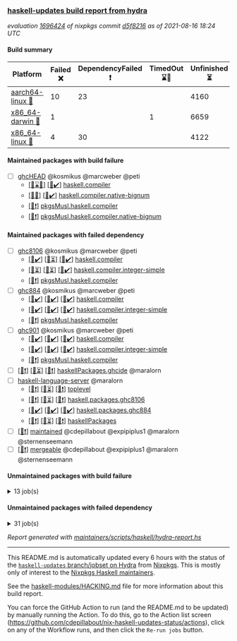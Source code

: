 ### [haskell-updates build report from hydra](https://hydra.nixos.org/jobset/nixpkgs/haskell-updates)
*evaluation [1696424](https://hydra.nixos.org/eval/1696424) of nixpkgs commit [d5f8216](https://github.com/NixOS/nixpkgs/commits/d5f8216275412a74715cca9f68de3ee56c1b02d6) as of 2021-08-16 18:24 UTC*
#### Build summary

 | Platform | Failed :x: | DependencyFailed :heavy_exclamation_mark: | TimedOut :hourglass::no_entry_sign: | Unfinished :hourglass_flowing_sand: | Success :heavy_check_mark: | 
 | --- | --- | --- | --- | --- | --- | 
 | [aarch64-linux :iphone:](https://hydra.nixos.org/eval/1696424?filter=.aarch64-linux) | 10 | 23 |  | 4160 | 2529 | 
 | [x86_64-darwin :apple:](https://hydra.nixos.org/eval/1696424?filter=.x86_64-darwin) | 1 |  | 1 | 6659 | 15 | 
 | [x86_64-linux :penguin:](https://hydra.nixos.org/eval/1696424?filter=.x86_64-linux) | 4 | 30 |  | 4122 | 2615 | 
#### Maintained packages with build failure
- [ ] [ghcHEAD](https://hydra.nixos.org/eval/1696424?filter=ghcHEAD) @kosmikus @marcweber @peti
  - [[:apple::hourglass::no_entry_sign:]](https://hydra.nixos.org/build/149762652) [[:penguin::heavy_check_mark:]](https://hydra.nixos.org/build/149762655) [haskell.compiler](https://hydra.nixos.org/eval/1696424?filter=haskell.compiler.ghcHEAD)
  - [[:apple::x:]](https://hydra.nixos.org/build/149762651) [[:penguin::heavy_check_mark:]](https://hydra.nixos.org/build/149762660) [haskell.compiler.native-bignum](https://hydra.nixos.org/eval/1696424?filter=haskell.compiler.native-bignum.ghcHEAD)
  -  [[:penguin::heavy_exclamation_mark:]](https://hydra.nixos.org/build/149762654) [pkgsMusl.haskell.compiler](https://hydra.nixos.org/eval/1696424?filter=pkgsMusl.haskell.compiler.ghcHEAD)
  -  [[:penguin::heavy_exclamation_mark:]](https://hydra.nixos.org/build/149762657) [pkgsMusl.haskell.compiler.native-bignum](https://hydra.nixos.org/eval/1696424?filter=pkgsMusl.haskell.compiler.native-bignum.ghcHEAD)
#### Maintained packages with failed dependency
- [ ] [ghc8106](https://hydra.nixos.org/eval/1696424?filter=ghc8106) @kosmikus @marcweber @peti
  - [[:iphone::heavy_check_mark:]](https://hydra.nixos.org/build/150094919) [[:apple::hourglass_flowing_sand:]](https://hydra.nixos.org/build/150090377) [[:penguin::heavy_check_mark:]](https://hydra.nixos.org/build/150082531) [haskell.compiler](https://hydra.nixos.org/eval/1696424?filter=haskell.compiler.ghc8106)
  - [[:iphone::hourglass_flowing_sand:]](https://hydra.nixos.org/build/150095491) [[:apple::hourglass_flowing_sand:]](https://hydra.nixos.org/build/150099291) [[:penguin::heavy_check_mark:]](https://hydra.nixos.org/build/150099706) [haskell.compiler.integer-simple](https://hydra.nixos.org/eval/1696424?filter=haskell.compiler.integer-simple.ghc8106)
  -   [[:penguin::heavy_exclamation_mark:]](https://hydra.nixos.org/build/150082017) [pkgsMusl.haskell.compiler](https://hydra.nixos.org/eval/1696424?filter=pkgsMusl.haskell.compiler.ghc8106)
- [ ] [ghc884](https://hydra.nixos.org/eval/1696424?filter=ghc884) @kosmikus @marcweber @peti
  - [[:iphone::heavy_check_mark:]](https://hydra.nixos.org/build/149075490) [[:apple::heavy_check_mark:]](https://hydra.nixos.org/build/149083306) [[:penguin::heavy_check_mark:]](https://hydra.nixos.org/build/149066528) [haskell.compiler](https://hydra.nixos.org/eval/1696424?filter=haskell.compiler.ghc884)
  - [[:iphone::heavy_check_mark:]](https://hydra.nixos.org/build/149083386) [[:apple::heavy_check_mark:]](https://hydra.nixos.org/build/149077833) [[:penguin::heavy_check_mark:]](https://hydra.nixos.org/build/149077975) [haskell.compiler.integer-simple](https://hydra.nixos.org/eval/1696424?filter=haskell.compiler.integer-simple.ghc884)
  -   [[:penguin::heavy_exclamation_mark:]](https://hydra.nixos.org/build/149067042) [pkgsMusl.haskell.compiler](https://hydra.nixos.org/eval/1696424?filter=pkgsMusl.haskell.compiler.ghc884)
- [ ] [ghc901](https://hydra.nixos.org/eval/1696424?filter=ghc901) @kosmikus @marcweber @peti
  - [[:iphone::heavy_check_mark:]](https://hydra.nixos.org/build/149068612) [[:apple::heavy_check_mark:]](https://hydra.nixos.org/build/149075244) [[:penguin::heavy_check_mark:]](https://hydra.nixos.org/build/149070685) [haskell.compiler](https://hydra.nixos.org/eval/1696424?filter=haskell.compiler.ghc901)
  - [[:iphone::heavy_check_mark:]](https://hydra.nixos.org/build/149066552) [[:apple::heavy_check_mark:]](https://hydra.nixos.org/build/149080745) [[:penguin::heavy_check_mark:]](https://hydra.nixos.org/build/149081821) [haskell.compiler.integer-simple](https://hydra.nixos.org/eval/1696424?filter=haskell.compiler.integer-simple.ghc901)
  -   [[:penguin::heavy_exclamation_mark:]](https://hydra.nixos.org/build/149065866) [pkgsMusl.haskell.compiler](https://hydra.nixos.org/eval/1696424?filter=pkgsMusl.haskell.compiler.ghc901)
- [ ] [[:iphone::heavy_exclamation_mark:]](https://hydra.nixos.org/build/150090385) [[:apple::hourglass_flowing_sand:]](https://hydra.nixos.org/build/150094978) [[:penguin::heavy_exclamation_mark:]](https://hydra.nixos.org/build/150099714) [haskellPackages.ghcide](https://hydra.nixos.org/eval/1696424?filter=haskellPackages.ghcide) @maralorn
- [ ] [haskell-language-server](https://hydra.nixos.org/eval/1696424?filter=haskell-language-server) @maralorn
  - [[:iphone::heavy_exclamation_mark:]](https://hydra.nixos.org/build/150098978) [[:apple::hourglass_flowing_sand:]](https://hydra.nixos.org/build/150089108) [[:penguin::heavy_exclamation_mark:]](https://hydra.nixos.org/build/150090858) [toplevel](https://hydra.nixos.org/eval/1696424?filter=haskell-language-server)
  - [[:iphone::heavy_exclamation_mark:]](https://hydra.nixos.org/build/150098113) [[:apple::hourglass_flowing_sand:]](https://hydra.nixos.org/build/150084200) [[:penguin::heavy_exclamation_mark:]](https://hydra.nixos.org/build/150093971) [haskell.packages.ghc8106](https://hydra.nixos.org/eval/1696424?filter=haskell.packages.ghc8106.haskell-language-server)
  - [[:iphone::heavy_check_mark:]](https://hydra.nixos.org/build/149780245) [[:apple::heavy_check_mark:]](https://hydra.nixos.org/build/149780210) [[:penguin::heavy_check_mark:]](https://hydra.nixos.org/build/149780195) [haskell.packages.ghc884](https://hydra.nixos.org/eval/1696424?filter=haskell.packages.ghc884.haskell-language-server)
  - [[:iphone::heavy_exclamation_mark:]](https://hydra.nixos.org/build/150085239) [[:apple::hourglass_flowing_sand:]](https://hydra.nixos.org/build/150089340) [[:penguin::heavy_exclamation_mark:]](https://hydra.nixos.org/build/150097246) [haskellPackages](https://hydra.nixos.org/eval/1696424?filter=haskellPackages.haskell-language-server)
- [ ] [[:penguin::heavy_exclamation_mark:]](https://hydra.nixos.org/build/150097678) [maintained](https://hydra.nixos.org/eval/1696424?filter=maintained) @cdepillabout @expipiplus1 @maralorn @sternenseemann
- [ ] [[:penguin::heavy_exclamation_mark:]](https://hydra.nixos.org/build/150084491) [mergeable](https://hydra.nixos.org/eval/1696424?filter=mergeable) @cdepillabout @expipiplus1 @maralorn @sternenseemann
#### Unmaintained packages with build failure
<details><summary>13 job(s) </summary>

- [ ] [[:iphone::x:]](https://hydra.nixos.org/build/150090257) [[:apple::hourglass_flowing_sand:]](https://hydra.nixos.org/build/150097595) [[:penguin::hourglass_flowing_sand:]](https://hydra.nixos.org/build/150091237) [haskellPackages.HsASA](https://hydra.nixos.org/eval/1696424?filter=haskellPackages.HsASA) 
- [ ] [[:iphone::hourglass_flowing_sand:]](https://hydra.nixos.org/build/150099815) [[:apple::hourglass_flowing_sand:]](https://hydra.nixos.org/build/150085285) [[:penguin::x:]](https://hydra.nixos.org/build/150083936) [haskellPackages.Yogurt](https://hydra.nixos.org/eval/1696424?filter=haskellPackages.Yogurt) 
- [ ] [[:iphone::hourglass_flowing_sand:]](https://hydra.nixos.org/build/150093322) [[:apple::hourglass_flowing_sand:]](https://hydra.nixos.org/build/150083708) [[:penguin::x:]](https://hydra.nixos.org/build/150087521) [haskellPackages.byline](https://hydra.nixos.org/eval/1696424?filter=haskellPackages.byline) 
- [ ] [[:iphone::x:]](https://hydra.nixos.org/build/150081618) [[:apple::hourglass_flowing_sand:]](https://hydra.nixos.org/build/150095149) [[:penguin::heavy_check_mark:]](https://hydra.nixos.org/build/150082159) [haskellPackages.easytensor](https://hydra.nixos.org/eval/1696424?filter=haskellPackages.easytensor) 
- [ ] [[:iphone::x:]](https://hydra.nixos.org/build/150095215) [[:apple::hourglass_flowing_sand:]](https://hydra.nixos.org/build/150081029) [[:penguin::x:]](https://hydra.nixos.org/build/150093314) [haskellPackages.ghc-api-compat](https://hydra.nixos.org/eval/1696424?filter=haskellPackages.ghc-api-compat) 
- [ ] [[:iphone::x:]](https://hydra.nixos.org/build/150086836) [[:penguin::hourglass_flowing_sand:]](https://hydra.nixos.org/build/150096892) [haskellPackages.gnome-keyring](https://hydra.nixos.org/eval/1696424?filter=haskellPackages.gnome-keyring) 
- [ ] [[:iphone::hourglass_flowing_sand:]](https://hydra.nixos.org/build/150086379) [[:apple::hourglass_flowing_sand:]](https://hydra.nixos.org/build/150089456) [[:penguin::x:]](https://hydra.nixos.org/build/150089039) [haskellPackages.hoq](https://hydra.nixos.org/eval/1696424?filter=haskellPackages.hoq) 
- [ ] [[:iphone::x:]](https://hydra.nixos.org/build/150093380) [[:apple::hourglass_flowing_sand:]](https://hydra.nixos.org/build/150084426) [[:penguin::hourglass_flowing_sand:]](https://hydra.nixos.org/build/150099587) [haskellPackages.hsnock](https://hydra.nixos.org/eval/1696424?filter=haskellPackages.hsnock) 
- [ ] [[:iphone::x:]](https://hydra.nixos.org/build/150082816) [[:apple::hourglass_flowing_sand:]](https://hydra.nixos.org/build/150091376) [[:penguin::heavy_check_mark:]](https://hydra.nixos.org/build/150086974) [haskellPackages.libBF](https://hydra.nixos.org/eval/1696424?filter=haskellPackages.libBF) 
- [ ] [[:iphone::x:]](https://hydra.nixos.org/build/150087445) [[:apple::hourglass_flowing_sand:]](https://hydra.nixos.org/build/150089666) [[:penguin::hourglass_flowing_sand:]](https://hydra.nixos.org/build/150090581) [haskellPackages.long-double](https://hydra.nixos.org/eval/1696424?filter=haskellPackages.long-double) 
- [ ] [[:iphone::x:]](https://hydra.nixos.org/build/150084202) [[:apple::hourglass_flowing_sand:]](https://hydra.nixos.org/build/150098874) [[:penguin::hourglass_flowing_sand:]](https://hydra.nixos.org/build/150098680) [haskellPackages.questioner](https://hydra.nixos.org/eval/1696424?filter=haskellPackages.questioner) 
- [ ] [[:iphone::x:]](https://hydra.nixos.org/build/150083952) [[:apple::hourglass_flowing_sand:]](https://hydra.nixos.org/build/150099427) [[:penguin::hourglass_flowing_sand:]](https://hydra.nixos.org/build/150092258) [haskellPackages.readline-statevar](https://hydra.nixos.org/eval/1696424?filter=haskellPackages.readline-statevar) 
- [ ] [[:iphone::x:]](https://hydra.nixos.org/build/150095472) [[:apple::hourglass_flowing_sand:]](https://hydra.nixos.org/build/150094017) [[:penguin::hourglass_flowing_sand:]](https://hydra.nixos.org/build/150094116) [haskellPackages.unicode-properties](https://hydra.nixos.org/eval/1696424?filter=haskellPackages.unicode-properties) 
</details>

#### Unmaintained packages with failed dependency
<details><summary>31 job(s) </summary>

- [ ] [[:iphone::hourglass_flowing_sand:]](https://hydra.nixos.org/build/150099917) [[:apple::hourglass_flowing_sand:]](https://hydra.nixos.org/build/150089660) [[:penguin::heavy_exclamation_mark:]](https://hydra.nixos.org/build/150099000) [haskellPackages.Yogurt-Standalone](https://hydra.nixos.org/eval/1696424?filter=haskellPackages.Yogurt-Standalone) 
- [ ] [[:iphone::heavy_exclamation_mark:]](https://hydra.nixos.org/build/150098076) [[:apple::hourglass_flowing_sand:]](https://hydra.nixos.org/build/150088815) [[:penguin::hourglass_flowing_sand:]](https://hydra.nixos.org/build/150100993) [haskellPackages.easytensor-vulkan](https://hydra.nixos.org/eval/1696424?filter=haskellPackages.easytensor-vulkan) 
- [ ] [hello](https://hydra.nixos.org/eval/1696424?filter=hello) 
  - [[:iphone::heavy_check_mark:]](https://hydra.nixos.org/build/150081694) [[:apple::hourglass_flowing_sand:]](https://hydra.nixos.org/build/150091432) [[:penguin::heavy_check_mark:]](https://hydra.nixos.org/build/150094071) [haskellPackages](https://hydra.nixos.org/eval/1696424?filter=haskellPackages.hello)
  -   [[:penguin::heavy_exclamation_mark:]](https://hydra.nixos.org/build/150093942) [pkgsMusl.haskellPackages](https://hydra.nixos.org/eval/1696424?filter=pkgsMusl.haskellPackages.hello)
- [ ] [[:iphone::heavy_exclamation_mark:]](https://hydra.nixos.org/build/150097139) [[:apple::hourglass_flowing_sand:]](https://hydra.nixos.org/build/150088195) [[:penguin::heavy_exclamation_mark:]](https://hydra.nixos.org/build/150082092) [haskellPackages.hls-brittany-plugin](https://hydra.nixos.org/eval/1696424?filter=haskellPackages.hls-brittany-plugin) 
- [ ] [[:iphone::heavy_exclamation_mark:]](https://hydra.nixos.org/build/150100429) [[:apple::hourglass_flowing_sand:]](https://hydra.nixos.org/build/150094549) [[:penguin::heavy_exclamation_mark:]](https://hydra.nixos.org/build/150082910) [haskellPackages.hls-class-plugin](https://hydra.nixos.org/eval/1696424?filter=haskellPackages.hls-class-plugin) 
- [ ] [[:iphone::heavy_exclamation_mark:]](https://hydra.nixos.org/build/150083266) [[:apple::hourglass_flowing_sand:]](https://hydra.nixos.org/build/150082103) [[:penguin::heavy_exclamation_mark:]](https://hydra.nixos.org/build/150093709) [haskellPackages.hls-eval-plugin](https://hydra.nixos.org/eval/1696424?filter=haskellPackages.hls-eval-plugin) 
- [ ] [[:iphone::heavy_exclamation_mark:]](https://hydra.nixos.org/build/150085086) [[:apple::hourglass_flowing_sand:]](https://hydra.nixos.org/build/150081441) [[:penguin::heavy_exclamation_mark:]](https://hydra.nixos.org/build/150091462) [haskellPackages.hls-explicit-imports-plugin](https://hydra.nixos.org/eval/1696424?filter=haskellPackages.hls-explicit-imports-plugin) 
- [ ] [[:iphone::heavy_exclamation_mark:]](https://hydra.nixos.org/build/150098876) [[:apple::hourglass_flowing_sand:]](https://hydra.nixos.org/build/150092557) [[:penguin::heavy_exclamation_mark:]](https://hydra.nixos.org/build/150087184) [haskellPackages.hls-floskell-plugin](https://hydra.nixos.org/eval/1696424?filter=haskellPackages.hls-floskell-plugin) 
- [ ] [[:iphone::heavy_exclamation_mark:]](https://hydra.nixos.org/build/150091367) [[:apple::hourglass_flowing_sand:]](https://hydra.nixos.org/build/150097593) [[:penguin::heavy_exclamation_mark:]](https://hydra.nixos.org/build/150101291) [haskellPackages.hls-fourmolu-plugin](https://hydra.nixos.org/eval/1696424?filter=haskellPackages.hls-fourmolu-plugin) 
- [ ] [[:iphone::heavy_exclamation_mark:]](https://hydra.nixos.org/build/150098496) [[:apple::hourglass_flowing_sand:]](https://hydra.nixos.org/build/150085986) [[:penguin::heavy_exclamation_mark:]](https://hydra.nixos.org/build/150083959) [haskellPackages.hls-haddock-comments-plugin](https://hydra.nixos.org/eval/1696424?filter=haskellPackages.hls-haddock-comments-plugin) 
- [ ] [[:iphone::heavy_exclamation_mark:]](https://hydra.nixos.org/build/150101154) [[:apple::hourglass_flowing_sand:]](https://hydra.nixos.org/build/150095020) [[:penguin::heavy_exclamation_mark:]](https://hydra.nixos.org/build/150081930) [haskellPackages.hls-hlint-plugin](https://hydra.nixos.org/eval/1696424?filter=haskellPackages.hls-hlint-plugin) 
- [ ] [[:iphone::heavy_exclamation_mark:]](https://hydra.nixos.org/build/150099475) [[:apple::hourglass_flowing_sand:]](https://hydra.nixos.org/build/150083362) [[:penguin::heavy_exclamation_mark:]](https://hydra.nixos.org/build/150089645) [haskellPackages.hls-module-name-plugin](https://hydra.nixos.org/eval/1696424?filter=haskellPackages.hls-module-name-plugin) 
- [ ] [[:iphone::heavy_exclamation_mark:]](https://hydra.nixos.org/build/150089515) [[:apple::hourglass_flowing_sand:]](https://hydra.nixos.org/build/150094038) [[:penguin::heavy_exclamation_mark:]](https://hydra.nixos.org/build/150098513) [haskellPackages.hls-ormolu-plugin](https://hydra.nixos.org/eval/1696424?filter=haskellPackages.hls-ormolu-plugin) 
- [ ] [[:iphone::heavy_exclamation_mark:]](https://hydra.nixos.org/build/150090895) [[:apple::hourglass_flowing_sand:]](https://hydra.nixos.org/build/150086999) [[:penguin::heavy_exclamation_mark:]](https://hydra.nixos.org/build/150097498) [haskellPackages.hls-plugin-api](https://hydra.nixos.org/eval/1696424?filter=haskellPackages.hls-plugin-api) 
- [ ] [[:iphone::heavy_exclamation_mark:]](https://hydra.nixos.org/build/150100689) [[:apple::hourglass_flowing_sand:]](https://hydra.nixos.org/build/150098884) [[:penguin::heavy_exclamation_mark:]](https://hydra.nixos.org/build/150081619) [haskellPackages.hls-pragmas-plugin](https://hydra.nixos.org/eval/1696424?filter=haskellPackages.hls-pragmas-plugin) 
- [ ] [[:iphone::heavy_exclamation_mark:]](https://hydra.nixos.org/build/150091996) [[:apple::hourglass_flowing_sand:]](https://hydra.nixos.org/build/150100616) [[:penguin::heavy_exclamation_mark:]](https://hydra.nixos.org/build/150087878) [haskellPackages.hls-refine-imports-plugin](https://hydra.nixos.org/eval/1696424?filter=haskellPackages.hls-refine-imports-plugin) 
- [ ] [[:iphone::heavy_exclamation_mark:]](https://hydra.nixos.org/build/150090534) [[:apple::hourglass_flowing_sand:]](https://hydra.nixos.org/build/150090828) [[:penguin::heavy_exclamation_mark:]](https://hydra.nixos.org/build/150097928) [haskellPackages.hls-retrie-plugin](https://hydra.nixos.org/eval/1696424?filter=haskellPackages.hls-retrie-plugin) 
- [ ] [[:iphone::heavy_exclamation_mark:]](https://hydra.nixos.org/build/150097600) [[:apple::hourglass_flowing_sand:]](https://hydra.nixos.org/build/150101171) [[:penguin::heavy_exclamation_mark:]](https://hydra.nixos.org/build/150096398) [haskellPackages.hls-splice-plugin](https://hydra.nixos.org/eval/1696424?filter=haskellPackages.hls-splice-plugin) 
- [ ] [[:iphone::heavy_exclamation_mark:]](https://hydra.nixos.org/build/150100012) [[:apple::hourglass_flowing_sand:]](https://hydra.nixos.org/build/150095735) [[:penguin::heavy_exclamation_mark:]](https://hydra.nixos.org/build/150095481) [haskellPackages.hls-stylish-haskell-plugin](https://hydra.nixos.org/eval/1696424?filter=haskellPackages.hls-stylish-haskell-plugin) 
- [ ] [[:iphone::heavy_exclamation_mark:]](https://hydra.nixos.org/build/150094192) [[:apple::hourglass_flowing_sand:]](https://hydra.nixos.org/build/150093182) [[:penguin::heavy_exclamation_mark:]](https://hydra.nixos.org/build/150081014) [haskellPackages.hls-tactics-plugin](https://hydra.nixos.org/eval/1696424?filter=haskellPackages.hls-tactics-plugin) 
- [ ] [[:iphone::heavy_exclamation_mark:]](https://hydra.nixos.org/build/150088366) [[:apple::hourglass_flowing_sand:]](https://hydra.nixos.org/build/150094909) [[:penguin::heavy_exclamation_mark:]](https://hydra.nixos.org/build/150087799) [haskellPackages.hls-test-utils](https://hydra.nixos.org/eval/1696424?filter=haskellPackages.hls-test-utils) 
- [ ] [lens](https://hydra.nixos.org/eval/1696424?filter=lens) 
  - [[:iphone::hourglass_flowing_sand:]](https://hydra.nixos.org/build/150082306) [[:apple::hourglass_flowing_sand:]](https://hydra.nixos.org/build/150081345) [[:penguin::hourglass_flowing_sand:]](https://hydra.nixos.org/build/150086603) [haskellPackages](https://hydra.nixos.org/eval/1696424?filter=haskellPackages.lens)
  -   [[:penguin::heavy_exclamation_mark:]](https://hydra.nixos.org/build/150087254) [pkgsMusl.haskellPackages](https://hydra.nixos.org/eval/1696424?filter=pkgsMusl.haskellPackages.lens)
- [ ] [random](https://hydra.nixos.org/eval/1696424?filter=random) 
  - [[:iphone::heavy_check_mark:]](https://hydra.nixos.org/build/150090972) [[:apple::hourglass_flowing_sand:]](https://hydra.nixos.org/build/150088300) [[:penguin::heavy_check_mark:]](https://hydra.nixos.org/build/150098829) [haskellPackages](https://hydra.nixos.org/eval/1696424?filter=haskellPackages.random)
  -   [[:penguin::heavy_exclamation_mark:]](https://hydra.nixos.org/build/150084377) [pkgsMusl.haskellPackages](https://hydra.nixos.org/eval/1696424?filter=pkgsMusl.haskellPackages.random)
- [ ] [[:iphone::heavy_exclamation_mark:]](https://hydra.nixos.org/build/150084086) [[:apple::hourglass_flowing_sand:]](https://hydra.nixos.org/build/150100872) [[:penguin::hourglass_flowing_sand:]](https://hydra.nixos.org/build/150093387) [haskellPackages.rounded](https://hydra.nixos.org/eval/1696424?filter=haskellPackages.rounded) 
- [ ] [[:iphone::heavy_exclamation_mark:]](https://hydra.nixos.org/build/150092875) [[:apple::hourglass_flowing_sand:]](https://hydra.nixos.org/build/150094109) [[:penguin::hourglass_flowing_sand:]](https://hydra.nixos.org/build/150094968) [haskellPackages.unicode-names](https://hydra.nixos.org/eval/1696424?filter=haskellPackages.unicode-names) 
</details>

*Report generated with [maintainers/scripts/haskell/hydra-report.hs](https://github.com/NixOS/nixpkgs/blob/haskell-updates/maintainers/scripts/haskell/hydra-report.sh)*


----------------------------------------------------------------------

This README.md is automatically updated every 6 hours with the status of the
[`haskell-updates` branch/jobset on Hydra](https://hydra.nixos.org/jobset/nixpkgs/haskell-updates)
from [Nixpkgs](https://github.com/NixOS/nixpkgs).  This is mostly only of
interest to the [Nixpkgs Haskell maintainers](https://github.com/orgs/NixOS/teams/haskell).

See the
[haskell-modules/HACKING.md](https://github.com/NixOS/nixpkgs/blob/haskell-updates/pkgs/development/haskell-modules/HACKING.md)
file for more information about this build report.

You can force the GitHub Action to run (and the README.md to be updated) by
manually running the Action.  To do this, go to the Action list screen
(https://github.com/cdepillabout/nix-haskell-updates-status/actions),
click on any of the Workflow runs, and then click the `Re-run jobs` button.
